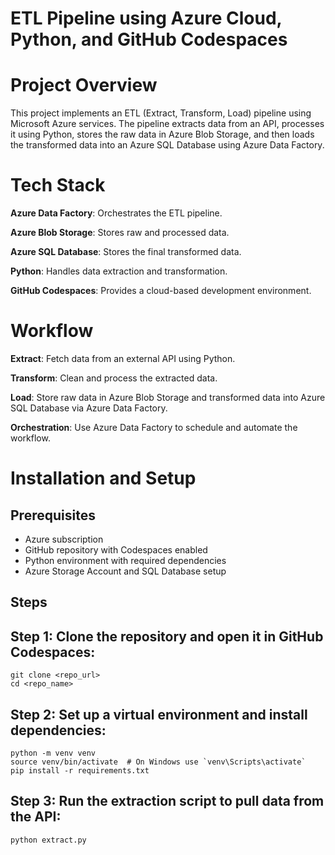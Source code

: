 # ETL Pipeline using Azure Cloud, Python, and GitHub Codespaces

# Project Overview

This project implements an ETL (Extract, Transform, Load) pipeline using Microsoft Azure services. The pipeline extracts data from an API, processes it using Python, stores the raw data in Azure Blob Storage, and then loads the transformed data into an Azure SQL Database using Azure Data Factory.

# Tech Stack

**Azure Data Factory**: Orchestrates the ETL pipeline.

**Azure Blob Storage**: Stores raw and processed data.

**Azure SQL Database**: Stores the final transformed data.

**Python**: Handles data extraction and transformation.

**GitHub Codespaces**: Provides a cloud-based development environment.

# Workflow

**Extract**: Fetch data from an external API using Python.

**Transform**: Clean and process the extracted data.

**Load**: Store raw data in Azure Blob Storage and transformed data into Azure SQL Database via Azure Data Factory.

**Orchestration**: Use Azure Data Factory to schedule and automate the workflow.

# Installation and Setup

## Prerequisites

* Azure subscription
* GitHub repository with Codespaces enabled
* Python environment with required dependencies
* Azure Storage Account and SQL Database setup

## Steps

## Step 1: Clone the repository and open it in GitHub Codespaces:
```
git clone <repo_url>
cd <repo_name>
```
## Step 2: Set up a virtual environment and install dependencies:
```
python -m venv venv
source venv/bin/activate  # On Windows use `venv\Scripts\activate`
pip install -r requirements.txt
```
## Step 3: Run the extraction script to pull data from the API:
```
python extract.py
```
